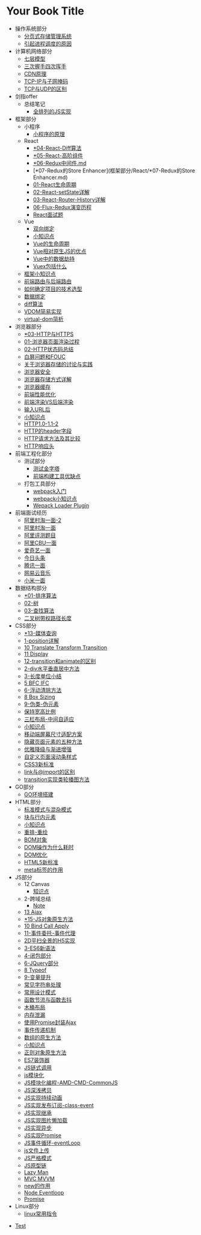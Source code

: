 # Your Book Title

- 操作系统部分
  * [分页式存储管理系统](操作系统部分/分页式存储管理系统.md)
  * [引起进程调度的原因](操作系统部分/引起进程调度的原因.md)
- 计算机网络部分
  * [七层模型](计算机网络部分/七层模型.md)
  * [三次握手四次挥手](计算机网络部分/三次握手四次挥手.md)
  * [CDN原理](计算机网络部分/CDN原理.md)
  * [TCP-IP与子网掩码](计算机网络部分/TCP-IP与子网掩码.md)
  * [TCP与UDP的区别](计算机网络部分/TCP与UDP的区别.md)
- 剑指offer
  - 总结笔记
    * [全排列的JS实现](剑指offer/总结笔记/全排列的JS实现.md)
- 框架部分
  - 小程序
    * [小程序的原理](框架部分/小程序/小程序的原理.md)
  - React
    * [*04-React-Diff算法](框架部分/React/*04-React-Diff算法.md)
    * [*05-React-高阶组件](框架部分/React/*05-React-高阶组件.md)
    * [*06-Redux中间件.md](框架部分/React/*06-Redux中间件.md.md)
    * [*07-Redux的Store Enhancer](框架部分/React/*07-Redux的Store Enhancer.md)
    * [01-React生命周期](框架部分/React/01-React生命周期.md)
    * [02-React-setState详解](框架部分/React/02-React-setState详解.md)
    * [03-React-Router-History详解](框架部分/React/03-React-Router-History详解.md)
    * [06-Flux-Redux演变历程](框架部分/React/06-Flux-Redux演变历程.md)
    * [React面试题](框架部分/React/React面试题.md)
  - Vue
    * [双向绑定](框架部分/Vue/双向绑定.md)
    * [小知识点](框架部分/Vue/小知识点.md)
    * [Vue的生命周期](框架部分/Vue/Vue的生命周期.md)
    * [Vue相对原生JS的优点](框架部分/Vue/Vue相对原生JS的优点.md)
    * [Vue中的数据劫持](框架部分/Vue/Vue中的数据劫持.md)
    * [Vuex包括什么](框架部分/Vue/Vuex包括什么.md)
  * [框架小知识点](框架部分/框架小知识点.md)
  * [前端路由与后端路由](框架部分/前端路由与后端路由.md)
  * [如何确定项目的技术选型](框架部分/如何确定项目的技术选型.md)
  * [数据绑定](框架部分/数据绑定.md)
  * [diff算法](框架部分/diff算法.md)
  * [VDOM简易实现](框架部分/VDOM简易实现.md)
  * [virtual-dom简析](框架部分/virtual-dom简析.md)
- 浏览器部分
  * [*03-HTTP与HTTPS](浏览器部分/*03-HTTP与HTTPS.md)
  * [01-浏览器页面渲染过程](浏览器部分/01-浏览器页面渲染过程.md)
  * [02-HTTP状态码总结](浏览器部分/02-HTTP状态码总结.md)
  * [白屏问题和FOUC](浏览器部分/白屏问题和FOUC.md)
  * [关于浏览器存储的讨论与实践](浏览器部分/关于浏览器存储的讨论与实践.md)
  * [浏览器安全](浏览器部分/浏览器安全.md)
  * [浏览器存储方式详解](浏览器部分/浏览器存储方式详解.md)
  * [浏览器缓存](浏览器部分/浏览器缓存.md)
  * [前端性能优化](浏览器部分/前端性能优化.md)
  * [前端渲染VS后端渲染](浏览器部分/前端渲染VS后端渲染.md)
  * [输入URL后](浏览器部分/输入URL后.md)
  * [小知识点](浏览器部分/小知识点.md)
  * [HTTP1.0-1.1-2](浏览器部分/HTTP1.0-1.1-2.md)
  * [HTTP的header字段](浏览器部分/HTTP的header字段.md)
  * [HTTP请求方法及其比较](浏览器部分/HTTP请求方法及其比较.md)
  * [HTTP响应头](浏览器部分/HTTP响应头.md)
- 前端工程化部分
  - 测试部分
    * [测试金字塔](前端工程化部分/测试部分/测试金字塔.md)
    * [前端构建工具优缺点](前端工程化部分/测试部分/前端构建工具优缺点.md)
  - 打包工具部分
    * [webpack入门](前端工程化部分/打包工具部分/webpack入门.md)
    * [webpack小知识点](前端工程化部分/打包工具部分/webpack小知识点.md)
    * [Wepack Loader Plugin](前端工程化部分/打包工具部分/wepack-loader-plugin.md)
- 前端面试经历
  * [阿里村淘一面-2](前端面试经历/阿里村淘一面-2.md)
  * [阿里村淘一面](前端面试经历/阿里村淘一面.md)
  * [阿里评测题目](前端面试经历/阿里评测题目.md)
  * [阿里CBU一面](前端面试经历/阿里CBU一面.md)
  * [爱奇艺一面](前端面试经历/爱奇艺一面.md)
  * [今日头条](前端面试经历/今日头条.md)
  * [腾讯一面](前端面试经历/腾讯一面.md)
  * [网易云音乐](前端面试经历/网易云音乐.md)
  * [小米一面](前端面试经历/小米一面.md)
- 数据结构部分
  * [*01-排序算法](数据结构部分/*01-排序算法.md)
  * [02-树](数据结构部分/02-树.md)
  * [03-查找算法](数据结构部分/03-查找算法.md)
  * [二叉树带权路径长度](数据结构部分/二叉树带权路径长度.md)
- CSS部分
  * [*13-媒体查询](CSS部分/*13-媒体查询.md)
  * [1-position详解](CSS部分/1-position详解.md)
  * [10 Translate Transform Transition](CSS部分/10-translate-transform-transition.md)
  * [11 Display](CSS部分/11-display.md)
  * [12-transition和animate的区别](CSS部分/12-transition和animate的区别.md)
  * [2-div水平垂直居中方法](CSS部分/2-div水平垂直居中方法.md)
  * [3-长度单位小结](CSS部分/3-长度单位小结.md)
  * [5 BFC IFC](CSS部分/5-BFC-IFC.md)
  * [6-浮动清除方法](CSS部分/6-浮动清除方法.md)
  * [8 Box Sizing](CSS部分/8-box-sizing.md)
  * [9-伪类-伪元素](CSS部分/9-伪类-伪元素.md)
  * [保持宽高比例](CSS部分/保持宽高比例.md)
  * [三栏布局-中间自适应](CSS部分/三栏布局-中间自适应.md)
  * [小知识点](CSS部分/小知识点.md)
  * [移动端屏幕尺寸适配方案](CSS部分/移动端屏幕尺寸适配方案.md)
  * [隐藏页面元素的五种方法](CSS部分/隐藏页面元素的五种方法.md)
  * [优雅降级与渐进增强](CSS部分/优雅降级与渐进增强.md)
  * [自定义页面滚动条样式](CSS部分/自定义页面滚动条样式.md)
  * [CSS3新标准](CSS部分/CSS3新标准.md)
  * [link与@import的区别](CSS部分/link与@import的区别.md)
  * [transition实现类轮播图方法](CSS部分/transition实现类轮播图方法.md)
- GO部分
  * [GO环境搭建](GO部分/GO环境搭建.md)
- HTML部分
  * [标准模式与混杂模式](HTML部分/标准模式与混杂模式.md)
  * [块与行内元素](HTML部分/块与行内元素.md)
  * [小知识点](HTML部分/小知识点.md)
  * [重排-重绘](HTML部分/重排-重绘.md)
  * [BOM对象](HTML部分/BOM对象.md)
  * [DOM操作为什么耗时](HTML部分/DOM操作为什么耗时.md)
  * [DOM优化](HTML部分/DOM优化.md)
  * [HTML5新标准](HTML部分/HTML5新标准.md)
  * [meta标签的作用](HTML部分/meta标签的作用.md)
- JS部分
  - 12 Canvas
    * [知识点](JS部分/12-canvas/知识点.md)
  - 2-跨域总结
    * [Note](JS部分/2-跨域总结/note.md)
  * [13 Ajax](JS部分/*13-Ajax.md)
  * [*15-JS对象原生方法](JS部分/*15-JS对象原生方法.md)
  * [10 Bind Call Apply](JS部分/10-bind_call_apply.md)
  * [11-事件委托-事件代理](JS部分/11-事件委托-事件代理.md)
  * [2D平扫全景的H5实现](JS部分/2D平扫全景的H5实现.md)
  * [3-ES6新语法](JS部分/3-ES6新语法.md)
  * [4-闭包部分](JS部分/4-闭包部分.md)
  * [6-JQuery部分](JS部分/6-JQuery部分.md)
  * [8 Typeof](JS部分/8-typeof.md)
  * [9-变量提升](JS部分/9-变量提升.md)
  * [常见字符串处理](JS部分/常见字符串处理.md)
  * [常用设计模式](JS部分/常用设计模式.md)
  * [函数节流与函数去抖](JS部分/函数节流与函数去抖.md)
  * [木桶布局](JS部分/木桶布局.md)
  * [内存泄漏](JS部分/内存泄漏.md)
  * [使用Promise封装Ajax](JS部分/使用Promise封装Ajax.md)
  * [事件传递机制](JS部分/事件传递机制.md)
  * [数组的原生方法](JS部分/数组的原生方法.md)
  * [小知识点](JS部分/小知识点.md)
  * [正则对象原生方法](JS部分/正则对象原生方法.md)
  * [ES7装饰器](JS部分/ES7装饰器.md)
  * [JS链式调用](JS部分/JS链式调用.md)
  * [js模块化](JS部分/js模块化.md)
  * [JS模块化编程-AMD-CMD-CommonJS](JS部分/JS模块化编程-AMD-CMD-CommonJS.md)
  * [JS深浅拷贝](JS部分/JS深浅拷贝.md)
  * [JS实现持续动画](JS部分/JS实现持续动画.md)
  * [JS实现发布订阅-class-event](JS部分/JS实现发布订阅-class-event.md)
  * [JS实现继承](JS部分/JS实现继承.md)
  * [JS实现图片懒加载](JS部分/JS实现图片懒加载.md)
  * [JS实现异步](JS部分/JS实现异步.md)
  * [JS实现Promise](JS部分/JS实现Promise.md)
  * [JS事件循环-eventLoop](JS部分/JS事件循环-eventLoop.md)
  * [js文件上传](JS部分/js文件上传.md)
  * [JS严格模式](JS部分/JS严格模式.md)
  * [JS原型链](JS部分/JS原型链.md)
  * [Lazy Man](JS部分/LazyMan.md)
  * [MVC MVVM](JS部分/MVC-MVVM.md)
  * [new的作用](JS部分/new的作用.md)
  * [Node Eventloop](JS部分/node-eventloop.md)
  * [Promise](JS部分/Promise.md)
- Linux部分
  * [linux常用指令](Linux部分/linux常用指令.md)
* [Test](test.md)
